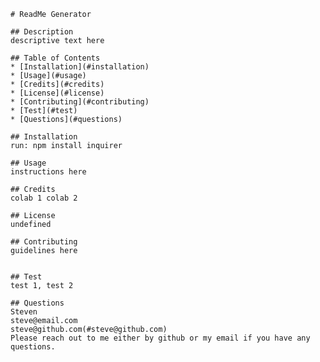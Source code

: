 
    # ReadMe Generator

    ## Description
    descriptive text here

    ## Table of Contents
    * [Installation](#installation)
    * [Usage](#usage)
    * [Credits](#credits)
    * [License](#license)
    * [Contributing](#contributing)
    * [Test](#test)
    * [Questions](#questions)
    
    ## Installation
    run: npm install inquirer

    ## Usage
    instructions here
    
    ## Credits
    colab 1 colab 2
    
    ## License
    undefined
    
    ## Contributing
    guidelines here
    
    
    ## Test
    test 1, test 2
    
    ## Questions
    Steven
    steve@email.com
    steve@github.com(#steve@github.com)
    Please reach out to me either by github or my email if you have any questions.
    